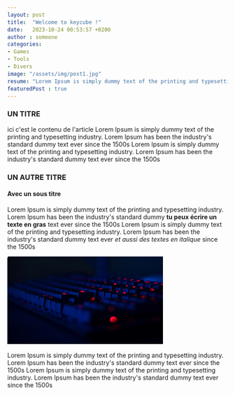 ```yaml
---
layout: post
title:  "Welcome to keycube !"
date:   2023-10-24 00:53:57 +0200
author : someone
categories:
- Games
- Tools
- Divers
image: "/assets/img/post1.jpg"
resume: "Lorem Ipsum is simply dummy text of the printing and typesetting industry. Lorem Ipsum has been the industry's standard dummy text ever since the 1500s Lorem Ipsum is simply dummy text of the printing and typesetting industry. Lorem Ipsum has been the industry's standard dummy text ever since the 1500s"
featuredPost : true
---
```


### UN TITRE

ici c'est le contenu de l'article Lorem Ipsum is simply dummy text of the printing and typesetting industry. Lorem Ipsum has been the industry's standard dummy text ever since the 1500s Lorem Ipsum is simply dummy text of the printing and typesetting industry. Lorem Ipsum has been the industry's standard dummy text ever since the 1500s

### UN AUTRE TITRE
#### Avec un sous titre

Lorem Ipsum is simply dummy text of the printing and typesetting industry. Lorem Ipsum has been the industry's standard dummy **tu peux écrire un texte en gras** text ever since the 1500s Lorem Ipsum is simply dummy text of the printing and typesetting industry. Lorem Ipsum has been the industry's standard dummy text ever  *et aussi des textes en italique* since the 1500s


![une image mais tu ne peux pas gérer la taille](/assets/img/keyboardcustomization.png)


Lorem Ipsum is simply dummy text of the printing and typesetting industry. Lorem Ipsum has been the industry's standard dummy text ever since the 1500s Lorem Ipsum is simply dummy text of the printing and typesetting industry. Lorem Ipsum has been the industry's standard dummy text ever since the 1500s
